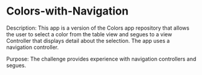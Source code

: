 # Colors-with-Navigation

Description: This app is a version of the Colors app repository that allows the user to select a color from the table view and segues to a view Controller that displays detail about the selection. The app uses a navigation controller.

Purpose: The challenge provides experience with navigation controllers and segues.
